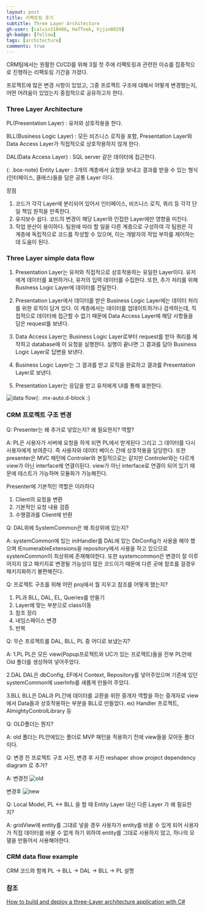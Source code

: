 ```yaml
---
layout: post
title: 리팩토링 후기
subtitle: Three Layer Architecture
gh-user: [calvin310486, HaTToek, hjjin0829]
gh-badge: [follow]
tags: [architecture]
comments: true
---
```


CRM팀에서는 원활한 CI/CD를 위해 3월 첫 주에 리팩토링과 관련한 이슈를 집중적으로 진행하는 리팩토링 기간을 가졌다.

프로젝트에 많은 변경 사항이 있었고, 그중 프로젝트 구조에 대해서 어떻게 변경했는지, 어떤 어려움이 있었는지 중점적으로 공유하고자 한다.

### Three Layer Architecture 

PL(Presentation Layer) : 유저와 상호작용을 한다. 

BLL(Business Logic Layer) : 모든 비즈니스 로직을 포함, Presentation Layer와 Data Access Layer가 직접적으로 상호작용하지 않게 한다.

DAL(Data Access Layer) : SQL server 같은 데이터에 접근한다.

{: .box-note}
Entity Layer : 3개의 계층에서 요청을 보내고 결과를 받을 수 있는 형식(인터페이스, 클래스)들을 담은 공통 Layer 이다.

장점

1. 코드가 각각 Layer에 분리되어 있어서 인터페이스, 비즈니스 로직, 쿼리 등 각각 단일 책임 원칙을 만족한다.
2. 유지보수 쉽다. 코드의 변경이 해당 Layer와 인접한 Layer에만 영향을 미친다.
3. 작업 분산이 용이하다. 팀원에 따라 할 일을 다른 계층으로 구성하여 각 팀원은 각 계층에 독립적으로 코드를 작성할 수 있으며, 
이는 개발자의 작업 부하를 제어하는 ​​데 도움이 된다.

### Three Layer simple data flow

1. Presentation Layer는 유저와 직접적으로 상호작용하는 유일한 Layer이다. 유저에게 데이터를 표현하거나, 
유저의 입력 데이터를 수집한다. 또한, 추가 처리를 위해 Business Logic Layer에 데이터를 전달한다.

2. Presentation Layer에서 데이터를 받은 Business Logic Layer에는 데이터 처리를 위한 로직이 담겨 있다.
이 계층에서는 데이터를 업데이트하거나 검색하는데, 직접적으로 데이터에 접근할 수 없기 때문에 Data Access Layer에 해당 사항들을 담은 request를 보낸다.

3. Data Access Layer는 Business Logic Layer로부터 request를 받아 쿼리를 제작하고 database에 이 요청을 실행한다. 
실행이 끝나면 그 결과를 담아 Business Logic Layer로 답변을 보낸다.

4. Business Logic Layer는 그 결과를 받고 로직을 완료하고 결과를 Presentation Layer로 보낸다.

5. Presentation Layer는 응답을 받고 유저에게 UI를 통해 표현한다.

![data flow](https://media.enlabsoftware.com/wp-content/uploads/2021/05/12224620/3Layer.jpg){: .mx-auto.d-block :}

### CRM 프로젝트 구조 변경

Q: Presenter는 왜 추가로 넣었는지? 왜 필요한지? 역할?

A: PL은 사용자가 서버에 요청을 하게 되면 PL에서 받게된다 그리고 그 데이터를 다시 사용자에게 보여준다.
즉 사용자와 데이터 베이스 간에 상호작용을 담당한다.
또한 presenter은 MVC 패턴에 Controler와 본질적으로는 같지만 Controler와는 다르게 view가 아닌 interface에 연결이된다. 
view가 아닌 interface로 연결이 되어 있기 때문에 테스트가 가능하며 모듈화가 가능해진다.

Presenter에 기본적인 역할은 이러하다
1. Client의 요청을 변환
2. 기본적인 요청 내용 검증
3. 수행결과를 Client에 반환


Q: DAL위에 SystemCommon은 왜 최상위에 있는지?

A: systemCommon에 있는 iniHandler를 DAL에 있는 DbConfig가 사용을 해야 했으며 
IEnumerableExtensions을 repository에서 사용을 하고 있으므로 systemCommon이 최상위에 존재해야한다.
또한 systemcommon은 변경이 잘 이루어지지 않고 패키지로 변경될 가능성이 많은 코드이기 때문에 다른 곳에 참조를 걸경우 패키지화하기 불편해진다.

Q: 프로젝트 구조를 위해 어떤 proj에서 뭘 지우고 참조를 어떻게 했는지?

1. PL과 BLL, DAL, EL, Queries를 만들기 
2. Layer에 맞는 부분으로 class이동
3. 참조 정리
4. 네임스페이스 변경
5. 반복

Q: 무슨 프로젝트를 DAL, BLL, PL 중 어디로 보냈는지?

A: 
1.PL
PL은 모든 view(Popup프로젝트와 UC가 있는 프로젝트)들을 전부 PL안에 Old 폴더를 생성하여 넣어주었다.

2.DAL
DAL은 dbConfig, EF에서 Context, Repository를 넣어주었으며 기존에 있던 systemCommon에 userInfo를 새롭게 만들어 주었다.

3.BLL
BLL은 DAL과 PL간에 데이터를 교환을 위한 중개자 역할을 하는 중개자로 view에서 Data들과 상호작용하는 부분을 BLL로 만들었다.
ex) Handler 프로젝트, AlmightyControlLibrary 등

Q: OLD폴더는 뭔지?

A: old 폴더는 PL안에있는 폴더로 MVP 패턴을 적용하기 전에 view들을 모아둔 폴더 이다.


Q: 변경 전 프로젝트 구조 사진, 변경 후 사진 reshaper show project dependency diagram 로 추가?

A: 
변경전
![old](https://user-images.githubusercontent.com/68680118/164355591-f246621d-f72e-4d2c-85db-97e4fc57581c.png)

변경후
![new](https://user-images.githubusercontent.com/68680118/164355583-563bcdb8-c74d-4392-9e08-0e03f0481c31.png)

Q: Local Model, PL <-> BLL 을 할 때 Entity Layer 대신 다른 Layer 가 왜 필요한 지?

A: 
gridView에 entity를 그대로 넣을 경우 사용자가 entity를 바꿀 수 있게 되어 사용자가 직접 데이터를 바꿀 수 없게 하기 위하여 entity를 그대로 사용하지 않고,
하나의 모델을 만들어서 사용해야한다.


### CRM data flow example

CRM 코드와 함께 PL -> BLL -> DAL -> BLL -> PL 설명

### 참조

[How to build and deploy a three-Layer architecture application with C#](https://enlabsoftware.com/development/how-to-build-and-deploy-a-three-Layer-architecture-application-with-c-sharp-net-in-practice.html)

